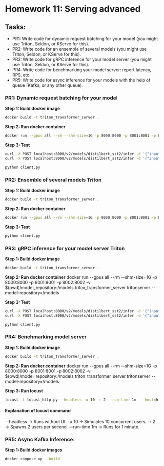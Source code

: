 # Homework 11: Serving advanced

## Tasks:

- PR1: Write code for dynamic request batching for your model (you might use Triton, Seldon, or KServe for this).
- PR2: Write code for an ensemble of several models (you might use Triton, Seldon, or KServe for this).
- PR3: Write code for gRPC inference for your model server (you might use Triton, Seldon, or KServe for this).
- PR4: Write code for benchmarking your model server: report latency, RPS, etc.
- PR5: Write code for async inference for your models with the help of queue (Kafka, or any other queue).


### PR1: Dynamic request batching for your model

**Step 1: Build docker image**
```bash
docker build -t triton_transformer_server .
```

**Step 2: Run docker container**
```bash
docker run --gpus all --rm --shm-size=1G -p 8000:8000 -p 8001:8001 -p 8002:8002 -v $(pwd)/model_repository:/models triton_transformer_server tritonserver --model-repository=/models
```

**Step 3: Test**
```bash
curl -X POST localhost:8000/v2/models/distilbert_sst2/infer -d '{"inputs": [{"name":"text_input","datatype":"BYTES","shape":[1,1],"data":["I am going"]}]}'
curl -X POST localhost:8000/v2/models/distilbert_sst2/infer -d '{"inputs": [{"name":"text_input","datatype":"BYTES","shape":[2,1],"data":["I am going","I am good"]}]}'

python client.py
```


### PR2: Ensemble of several models Triton

**Step 1: Build docker image**
```bash
docker build -t triton_transformer_server .
```

**Step 2: Run docker container**
```bash
docker run --gpus all --rm --shm-size=1G -p 8000:8000 -p 8001:8001 -p 8002:8002 -v $(pwd)/model_repository:/models triton_transformer_server tritonserver --model-repository=/models
```

**Step 3: Test**
```bash
python client.py
```



### PR3: gRPC inference for your model server Triton

**Step 1: Build docker image**
```bash
docker build -t triton_transformer_server .
```

**Step 2: Run docker container**
docker run --gpus all --rm --shm-size=1G -p 8000:8000 -p 8001:8001 -p 8002:8002 -v $(pwd)/model_repository:/models triton_transformer_server tritonserver --model-repository=/models

**Step 3: Test**
```bash     
curl -X POST localhost:8000/v2/models/distilbert_sst2/infer -d '{"inputs": [{"name":"text_input","datatype":"BYTES","shape":[1,1],"data":["I am going"]}]}'
curl -X POST localhost:8000/v2/models/distilbert_sst2/infer -d '{"inputs": [{"name":"text_input","datatype":"BYTES","shape":[2,1],"data":["I am going","I am good"]}]}'

python client.py
```


### PR4: Benchmarking model server

**Step 1: Build docker image**
```bash 
docker build -t triton_transformer_server .
```

**Step 2: Run docker container**
docker run --gpus all --rm --shm-size=1G -p 8000:8000 -p 8001:8001 -p 8002:8002 -v $(pwd)/model_repository:/models triton_transformer_server tritonserver --model-repository=/models

**Step 3: Run locust**
```bash
locust -f locust_http.py --headless -u 10 -r 2 --run-time 1m  --host=http://localhost:8000
```

#### Explanation of locust command  

--headless → Runs without UI.
-u 10 → Simulates 10 concurrent users.
-r 2 → Spawns 2 users per second.
--run-time 1m → Runs for 1 minute.



### PR5: Async Kafka Inference: 

**Step 1: Build docker images**
```bash 
docker-compose up --build
```





